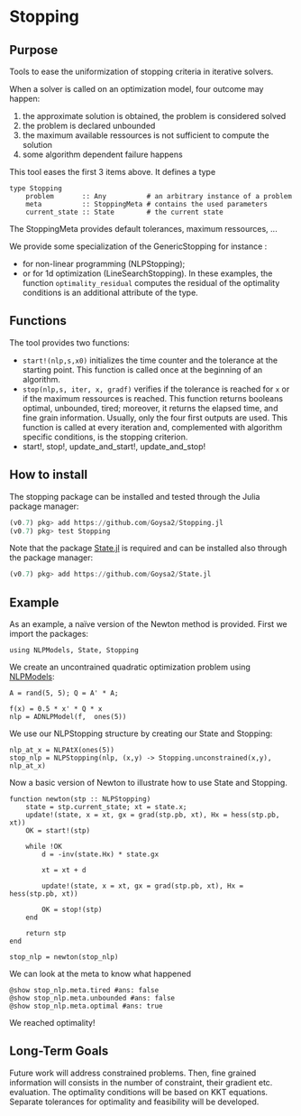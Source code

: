 # Stopping

## Purpose

Tools to ease the uniformization of stopping criteria in iterative solvers.

When a solver is called on an optimization model, four outcome may happen:

1. the approximate solution is obtained, the problem is considered solved
2. the problem is declared unbounded
3. the maximum available ressources is not sufficient to compute the solution
4. some algorithm dependent failure happens

This tool eases the first 3 items above. It defines a type

    type Stopping
        problem       :: Any          # an arbitrary instance of a problem
        meta          :: StoppingMeta # contains the used parameters
        current_state :: State        # the current state

The StoppingMeta provides default tolerances, maximum ressources, ...  

We provide some specialization of the GenericStopping for instance :
  * for non-linear programming (NLPStopping);
  * or for 1d optimization (LineSearchStopping).
In these examples, the function `optimality_residual` computes the residual of the optimality conditions is an additional attribute of the type.

## Functions

The tool provides two functions:
* `start!(nlp,s,x0)` initializes the time counter and the tolerance at the starting point. This function is called once at the beginning of an algorithm.
* `stop(nlp,s, iter, x, gradf)` verifies if the tolerance is reached for `x` or if the maximum ressources is reached. This function returns booleans optimal, unbounded, tired; moreover, it returns the elapsed time, and fine grain information. Usually, only the four first outputs are used. This function is called at every iteration and, complemented with algorithm specific conditions, is the stopping criterion.
* start!, stop!, update_and_start!, update_and_stop!

## How to install

The stopping package can be installed and tested through the Julia package manager:

```julia
(v0.7) pkg> add https://github.com/Goysa2/Stopping.jl
(v0.7) pkg> test Stopping
```
Note that the package [State.jl](https://github.com/Goysa2/State.jl) is required and can be installed also through the package manager:
```julia
(v0.7) pkg> add https://github.com/Goysa2/State.jl
```
## Example

As an example, a naïve version of the Newton method is provided. First we import the packages:
```
using NLPModels, State, Stopping
```

We create an uncontrained quadratic optimization problem using [NLPModels](https://github.com/JuliaSmoothOptimizers/NLPModels.jl):
```
A = rand(5, 5); Q = A' * A;

f(x) = 0.5 * x' * Q * x
nlp = ADNLPModel(f,  ones(5))
```

We use our NLPStopping structure by creating our State and Stopping:

```
nlp_at_x = NLPAtX(ones(5))
stop_nlp = NLPStopping(nlp, (x,y) -> Stopping.unconstrained(x,y), nlp_at_x)
```

Now a basic version of Newton to illustrate how to use State and Stopping.

```
function newton(stp :: NLPStopping)
    state = stp.current_state; xt = state.x;
    update!(state, x = xt, gx = grad(stp.pb, xt), Hx = hess(stp.pb, xt))
    OK = start!(stp)

    while !OK
        d = -inv(state.Hx) * state.gx

        xt = xt + d

        update!(state, x = xt, gx = grad(stp.pb, xt), Hx = hess(stp.pb, xt))

        OK = stop!(stp)
    end

    return stp
end

stop_nlp = newton(stop_nlp)
```

We can look at the meta to know what happened
```
@show stop_nlp.meta.tired #ans: false
@show stop_nlp.meta.unbounded #ans: false
@show stop_nlp.meta.optimal #ans: true
```

We reached optimality!

## Long-Term Goals

Future work will address constrained problems. Then, fine grained information will consists in the number of constraint, their gradient etc. evaluation. The optimality conditions will be based on KKT equations. Separate tolerances for optimality and feasibility will be developed.
